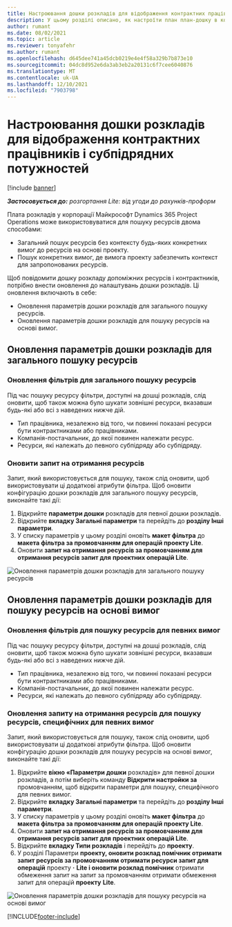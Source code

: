 ```yaml
---
title: Настроювання дошки розкладів для відображення контрактних працівників і субпідрядних потужностей
description: У цьому розділі описано, як настроїти план план-дошку в корпорації Dynamics 365 Project Operations Майкрософт, щоб відобразити субпідрядні можливості ресурсів під час кадрового забезпечення вимог до ресурсів проекту.
author: rumant
ms.date: 08/02/2021
ms.topic: article
ms.reviewer: tonyafehr
ms.author: rumant
ms.openlocfilehash: d645dee741a45dcb0219e4e4f58a329b7b873e10
ms.sourcegitcommit: 04dc8d952e6da3ab3eb2a20131c6f7cee6040876
ms.translationtype: MT
ms.contentlocale: uk-UA
ms.lasthandoff: 12/10/2021
ms.locfileid: "7903798"
---
```

# <a name="configure-schedule-board-to-show-contract-workers-and-subcontracted-capacity"></a>Настроювання дошки розкладів для відображення контрактних працівників і субпідрядних потужностей 

[!include [banner](../../includes/dataverse-preview.md)]

_**Застосовується до:** розгортання Lite: від угоди до рахунків-проформ_

Плата розкладів у корпорації Майкрософт Dynamics 365 Project Operations може використовуватися для пошуку ресурсів двома способами:

- Загальний пошук ресурсів без контексту будь-яких конкретних вимог до ресурсів на основі проекту.
- Пошук конкретних вимог, де вимога проекту забезпечить контекст для запропонованих ресурсів.

Щоб повідомити дошку розкладу допоміжних ресурсів і контрактників, потрібно внести оновлення до налаштувань дошки розкладів. Ці оновлення включають в себе: 
- Оновлення параметрів дошки розкладів для загального пошуку ресурсів.
- Оновлення параметрів дошки розкладів для пошуку ресурсів на основі вимог.

## <a name="update-schedule-board-settings-for-general-resource-search"></a>Оновлення параметрів дошки розкладів для загального пошуку ресурсів
### <a name="update-filters-for-general-resource-search"></a>Оновлення фільтрів для загального пошуку ресурсів
Під час пошуку ресурсу фільтри, доступні на дошці розкладів, слід оновити, щоб також можна було шукати зовнішні ресурси, вказавши будь-які або всі з наведених нижче дій.
  - Тип працівника, незалежно від того, чи повинні показані ресурси бути контрактниками або працівниками.
  - Компанія-постачальник, до якої повинен належати ресурс.
  - Ресурси, які належать до певного субпідряду або субпідряду.
    
### <a name="update-retrieve-resource-query"></a>Оновити запит на отримання ресурсів
Запит, який використовується для пошуку, також слід оновити, щоб використовувати ці додаткові атрибути фільтра. Щоб оновити конфігурацію дошки розкладів для загального пошуку ресурсів, виконайте такі дії:  
1. Відкрийте **параметри дошки** розкладів для певної дошки розкладів.
2. Відкрийте **вкладку Загальні параметри** та перейдіть до **розділу Інші параметри**.
3. У списку параметрів у цьому розділі оновіть **макет фільтра** до **макета фільтра за промовчанням для операцій проекту Lite**.
4. Оновити **запит на отримання ресурсів за промовчанням для отримання ресурсів запит для** **проектних операцій Lite**.

![Оновлення параметрів дошки розкладів для загального пошуку ресурсів](../media/BoardSettings.png)  

## <a name="update-schedule-board-settings-for-requirementbased-resource-search"></a>Оновлення параметрів дошки розкладів для пошуку ресурсів на основі вимог
### <a name="update-filters-for-requirement-specific-resource-search"></a>Оновлення фільтрів для пошуку ресурсів для певних вимог 
Під час пошуку ресурсу фільтри, доступні на дошці розкладів, слід оновити, щоб також можна було шукати зовнішні ресурси, вказавши будь-які або всі з наведених нижче дій.
 - Тип працівника, незалежно від того, чи повинні показані ресурси бути контрактниками або працівниками.
 - Компанія-постачальник, до якої повинен належати ресурс.
 - Ресурси, які належать до певного субпідряду або субпідряду.

### <a name="update-retrieve-resource-query-for-requirement-specific-resource-search"></a>Оновлення запиту на отримання ресурсів для пошуку ресурсів, специфічних для певних вимог 
Запит, який використовується для пошуку, також слід оновити, щоб використовувати ці додаткові атрибути фільтра. Щоб оновити конфігурацію дошки розкладів для пошуку ресурсів на основі вимог, виконайте такі дії:

1. Відкрийте **вікно «Параметри дошки** розкладів» для певної дошки розкладів, а потім виберіть команду **Відкрити настройки за** промовчанням, щоб відкрити параметри для пошуку, специфічного для певних вимог.
2. Відкрийте **вкладку Загальні параметри** та перейдіть до **розділу Інші параметри**.
3. У списку параметрів у цьому розділі оновіть **макет фільтра** до **макета фільтра за промовчанням для операцій проекту Lite**.
4. Оновити **запит на отримання ресурсів за промовчанням для отримання ресурсів запит для** **проектних операцій Lite**.
5. Відкрийте **вкладку Типи розкладів** і перейдіть до **проекту**.
6. У розділі Параметри **проекту, оновити розклад помічник отримати запит ресурсів за промовчанням отримати ресурси запит для операцій** проекту **·** **Lite і оновити розклад помічник** отримати обмеження запит на запит за промовчанням отримати обмеження запит для операцій **проекту** **Lite**.

![Оновлення параметрів дошки розкладів для пошуку ресурсів на основі вимог](../media/SASettings.png)  

[!INCLUDE[footer-include](../../includes/footer-banner.md)]
